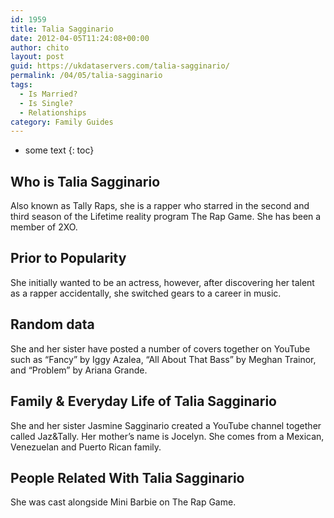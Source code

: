 ```yaml
---
id: 1959
title: Talia Sagginario
date: 2012-04-05T11:24:08+00:00
author: chito
layout: post
guid: https://ukdataservers.com/talia-sagginario/
permalink: /04/05/talia-sagginario
tags:
  - Is Married?
  - Is Single?
  - Relationships
category: Family Guides
---
```


* some text
{: toc}
          
          
## Who is  Talia Sagginario
                  
                  
                  
Also known as Tally Raps, she is a rapper who starred in the second and third season of the Lifetime reality program The Rap Game. She has been a member of 2XO. 
                  
                
                
                
## Prior to Popularity 
                  
                  
                  
She initially wanted to be an actress, however, after discovering her talent as a rapper accidentally, she switched gears to a career in music. 
                  
                
                
                
## Random data 
                  
                  
                  
She and her sister have posted a number of covers together on YouTube such as &#8220;Fancy&#8221; by Iggy Azalea, &#8220;All About That Bass&#8221; by Meghan Trainor, and &#8220;Problem&#8221; by Ariana Grande. 
                  
                
                
                
## Family & Everyday Life of Talia Sagginario
                  
                  
                  
She and her sister Jasmine Sagginario created a YouTube channel together called Jaz&Tally. Her mother&#8217;s name is Jocelyn. She comes from a Mexican, Venezuelan and Puerto Rican family. 
                  
                
                
                
## People Related With  Talia Sagginario
                  
                  
                  
She was cast alongside Mini Barbie on The Rap Game. 
                  
                
              
            
          
          
          
    
    
  
